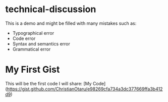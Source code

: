 # technical-discussion
This is a demo and might be filled with many mistakes such as:


* Typographical error
* Code error
* Syntax and semantics error
* Grammatical error


# My First Gist

This will be the first code I will share: [My Code] (https://gist.github.com/ChristianOtaru/e98269cfa734a3dc377669ffa3b412d9)
